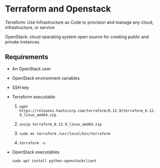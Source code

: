 # Terraform and Openstack

Terraform: Use Infrastructure as Code to provision and manage any cloud, infrastructure, or service

OpenStack: cloud operating system open source for creating public and private instances. 

## Requirements

- An OpenStack user
- OpenStack environment variables
- SSH key
- Terraform executable

   1. `wget https://releases.hashicorp.com/terraform/0.12.9/terraform_0.12.9_linux_amd64.zip`

   2. `unzip terraform_0.12.9_linux_amd64.zip`

   3. `sudo mv terraform /usr/local/bin/terraform`

   4. `terraform -v`

- OpenStack executables

    `sudo apt install python-openstackclient`